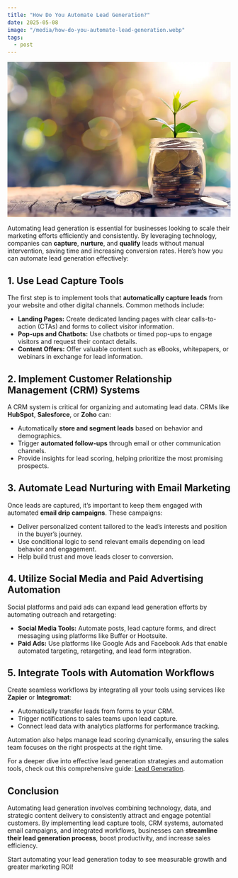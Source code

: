 ```yaml
---
title: "How Do You Automate Lead Generation?"
date: 2025-05-08
image: "/media/how-do-you-automate-lead-generation.webp"
tags:
  - post
---
```


![How Do You Automate Lead Generation?](/media/how-do-you-automate-lead-generation.webp)

Automating lead generation is essential for businesses looking to scale their marketing efforts efficiently and consistently. By leveraging technology, companies can **capture**, **nurture**, and **qualify** leads without manual intervention, saving time and increasing conversion rates. Here’s how you can automate lead generation effectively:

## 1. Use Lead Capture Tools

The first step is to implement tools that **automatically capture leads** from your website and other digital channels. Common methods include:

- **Landing Pages:** Create dedicated landing pages with clear calls-to-action (CTAs) and forms to collect visitor information.
- **Pop-ups and Chatbots:** Use chatbots or timed pop-ups to engage visitors and request their contact details.
- **Content Offers:** Offer valuable content such as eBooks, whitepapers, or webinars in exchange for lead information.

## 2. Implement Customer Relationship Management (CRM) Systems

A CRM system is critical for organizing and automating lead data. CRMs like **HubSpot**, **Salesforce**, or **Zoho** can:

- Automatically **store and segment leads** based on behavior and demographics.
- Trigger **automated follow-ups** through email or other communication channels.
- Provide insights for lead scoring, helping prioritize the most promising prospects.

## 3. Automate Lead Nurturing with Email Marketing

Once leads are captured, it’s important to keep them engaged with automated **email drip campaigns**. These campaigns:

- Deliver personalized content tailored to the lead’s interests and position in the buyer’s journey.
- Use conditional logic to send relevant emails depending on lead behavior and engagement.
- Help build trust and move leads closer to conversion.

## 4. Utilize Social Media and Paid Advertising Automation

Social platforms and paid ads can expand lead generation efforts by automating outreach and retargeting:

- **Social Media Tools:** Automate posts, lead capture forms, and direct messaging using platforms like Buffer or Hootsuite.
- **Paid Ads:** Use platforms like Google Ads and Facebook Ads that enable automated targeting, retargeting, and lead form integration.

## 5. Integrate Tools with Automation Workflows

Create seamless workflows by integrating all your tools using services like **Zapier** or **Integromat**:

- Automatically transfer leads from forms to your CRM.
- Trigger notifications to sales teams upon lead capture.
- Connect lead data with analytics platforms for performance tracking.

Automation also helps manage lead scoring dynamically, ensuring the sales team focuses on the right prospects at the right time.

For a deeper dive into effective lead generation strategies and automation tools, check out this comprehensive guide: [Lead Generation](https://leadcraftr.com/posts/lead-generation/).

## Conclusion

Automating lead generation involves combining technology, data, and strategic content delivery to consistently attract and engage potential customers. By implementing lead capture tools, CRM systems, automated email campaigns, and integrated workflows, businesses can **streamline their lead generation process**, boost productivity, and increase sales efficiency.

Start automating your lead generation today to see measurable growth and greater marketing ROI!

